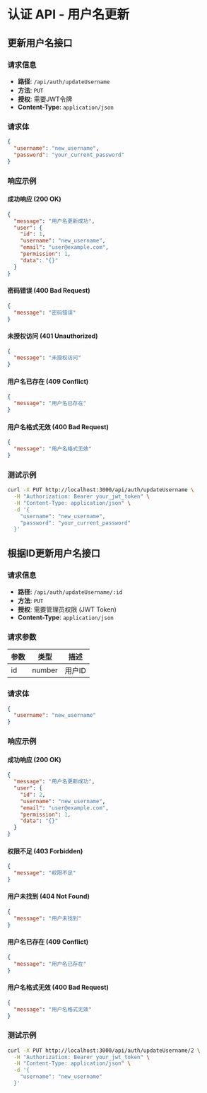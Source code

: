# 认证 API - 用户名更新

## 更新用户名接口

### 请求信息

- **路径**: `/api/auth/updateUsername`
- **方法**: `PUT`
- **授权**: 需要JWT令牌
- **Content-Type**: `application/json`

### 请求体

```json
{
  "username": "new_username",
  "password": "your_current_password"
}
```

### 响应示例

#### 成功响应 (200 OK)

```json
{
  "message": "用户名更新成功",
  "user": {
    "id": 1,
    "username": "new_username",
    "email": "user@example.com",
    "permission": 1,
    "data": "{}"
  }
}
```

#### 密码错误 (400 Bad Request)
```json
{
  "message": "密码错误"
}
```

#### 未授权访问 (401 Unauthorized)
```json
{
  "message": "未授权访问"
}
```

#### 用户名已存在 (409 Conflict)
```json
{
  "message": "用户名已存在"
}
```

#### 用户名格式无效 (400 Bad Request)
```json
{
  "message": "用户名格式无效"
}
```

### 测试示例

```bash
curl -X PUT http://localhost:3000/api/auth/updateUsername \
  -H "Authorization: Bearer your_jwt_token" \
  -H "Content-Type: application/json" \
  -d '{
    "username": "new_username",
    "password": "your_current_password"
  }'
```

## 根据ID更新用户名接口

### 请求信息

- **路径**: `/api/auth/updateUsername/:id`
- **方法**: `PUT`
- **授权**: 需要管理员权限 (JWT Token)
- **Content-Type**: `application/json`

### 请求参数

| 参数 | 类型 | 描述 |
|------|------|------|
| id | number | 用户ID |

### 请求体

```json
{
  "username": "new_username"
}
```

### 响应示例

#### 成功响应 (200 OK)

```json
{
  "message": "用户名更新成功",
  "user": {
    "id": 2,
    "username": "new_username",
    "email": "user@example.com",
    "permission": 1,
    "data": "{}"
  }
}
```

#### 权限不足 (403 Forbidden)
```json
{
  "message": "权限不足"
}
```

#### 用户未找到 (404 Not Found)
```json
{
  "message": "用户未找到"
}
```

#### 用户名已存在 (409 Conflict)
```json
{
  "message": "用户名已存在"
}
```

#### 用户名格式无效 (400 Bad Request)
```json
{
  "message": "用户名格式无效"
}
```

### 测试示例

```bash
curl -X PUT http://localhost:3000/api/auth/updateUsername/2 \
  -H "Authorization: Bearer your_jwt_token" \
  -H "Content-Type: application/json" \
  -d '{
    "username": "new_username"
  }'
```